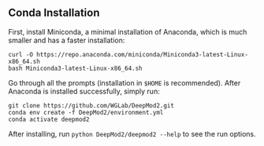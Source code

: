 ## Conda Installation
First, install Miniconda, a minimal installation of Anaconda, which is much smaller and has a faster installation:
```
curl -O https://repo.anaconda.com/miniconda/Miniconda3-latest-Linux-x86_64.sh
bash Miniconda3-latest-Linux-x86_64.sh
```
Go through all the prompts (installation in `$HOME` is recommended). After Anaconda is installed successfully, simply run:
```
git clone https://github.com/WGLab/DeepMod2.git
conda env create -f DeepMod2/environment.yml
conda activate deepmod2
```

After installing, run `python DeepMod2/deepmod2 --help` to see the run options.